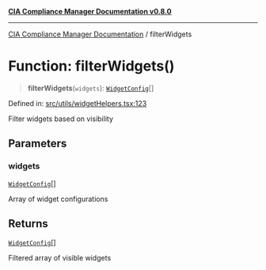 [**CIA Compliance Manager Documentation v0.8.0**](../README.md)

***

[CIA Compliance Manager Documentation](../globals.md) / filterWidgets

# Function: filterWidgets()

> **filterWidgets**(`widgets`): [`WidgetConfig`](../interfaces/WidgetConfig.md)[]

Defined in: [src/utils/widgetHelpers.tsx:123](https://github.com/Hack23/cia-compliance-manager/blob/791b5a1b6e700c8b8480de209374e4cb1086330d/src/utils/widgetHelpers.tsx#L123)

Filter widgets based on visibility

## Parameters

### widgets

[`WidgetConfig`](../interfaces/WidgetConfig.md)[]

Array of widget configurations

## Returns

[`WidgetConfig`](../interfaces/WidgetConfig.md)[]

Filtered array of visible widgets
